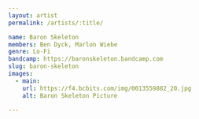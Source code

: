 ```yaml
---
layout: artist
permalink: /artists/:title/

name: Baron Skeleton
members: Ben Dyck, Marlon Wiebe
genre: Lo-Fi
bandcamp: https://baronskeleton.bandcamp.com
slug: baron-skeleton
images:
  - main:
    url: https://f4.bcbits.com/img/0013559882_20.jpg
    alt: Baron Skeleton Picture

---
```

